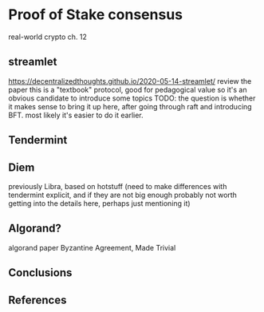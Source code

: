 # Proof of Stake consensus

real-world crypto ch. 12

## streamlet
https://decentralizedthoughts.github.io/2020-05-14-streamlet/
review the paper
this is a "textbook" protocol, good for pedagogical value so it's an obvious candidate to introduce some topics
TODO: the question is whether it makes sense to bring it up here, after going through raft and introducing BFT. most likely it's easier to do it earlier.

## Tendermint
## Diem
previously Libra, based on hotstuff
(need to make differences with tendermint explicit, and if they are not big enough probably not worth getting into the details here, perhaps just mentioning it)

## Algorand?
algorand paper
Byzantine Agreement, Made Trivial

## Conclusions
## References
